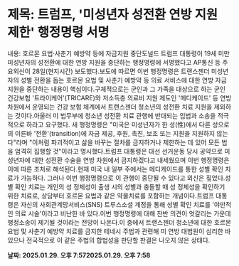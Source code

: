 # **제목: 트럼프, '미성년자 성전환 연방 지원 제한' 행정명령 서명**

  내용: 호르몬 요법·사춘기 예방약 등에 자금지원 중단도널드 트럼프 대통령이 19세 미만 미성년자의 성전환에 대한 연방 지원을 중단하는 행정명령에 서명했다고 AP통신 등 주요외신이 28일(현지시간) 보도했다.보도에 따르면 이번 행정명령은 트랜스젠더 미성년자의 성별 전환을 돕는 호르몬 요법 및 사춘기 예방약 등 의료 서비스에 대한 연방 자금 지원을 중단하는 내용이 핵심이다.구체적으로는 군인과 그 가족을 대상으로 하는 군인 건강보험 '트라이케어'(TRICARE)와 저소득층 의료비 지원 제도인 '메디케이드' 등 연방 차원에서 운영되는 건강 보험 체계에서 트랜스젠더 청소년의 성전환 치료 지원을 제외하는 것이다.아울러 미 법무부에 청소년 성전환 치료 관행에 반대되는 입법과 소송을 적극적으로 하라고 요구했다. 새 행정명령은 "미국은 미성년자가 한 성(性)에서 다른 성으로의 이른바 '전환'(transition)에 자금 제공, 후원, 촉진, 보조 또는 지원을 지원하지 않는다"라며 "이처럼 파괴적이고 삶을 바꾸는 절차를 금지하거나 제한하는 데 있어 모든 법을 엄격히 집행할 것"이라고 명시했다.트럼프 대통령은 대선 선거운동 당시 공약으로 미성년자에 대한 성전환 수술을 연방 차원에서 금지하겠다고 내세웠으며 이번 행정명령은 이에 따른 조처로 해석된다.현재 미국 내 일부 주에서는 메디케이드를 통한 성별 확인 치료가 가능하다. 그러나 이번 행정명령으로 이 관행이 중단될 수 있다고 외신은 짚었다.성별 확인 치료는 개인의 성 정체성이 출생 시의 성별과 충돌할 때 성 정체성을 확인하기 위한 치료로, 상담부터 호르몬 요법과 같은 약물치료를 포함하는 개념이다.트럼프 대통령은 자신의 사회관계망서비스(SNS) 트루스소셜 계정을 통해 성별 확인 치료를 '야만적인 의료 시술'이라고 비난한 바 있다.이번 행정명령에 대해 찬반 의견이 엇갈리는 가운데 행정소송이 제기될 것이라는 전망이 나온다.이 중에서 트랜스젠더 청소년에 대한 호르몬 요법 및 사춘기 예방약 치료를 금지한 테네시 주법과 관련해 미 연방 대법원이 심리한 바 있으나  전국적으로 이 같은 주법의 합법성을 판단할 판결은 나오지 않은 상태다.

  **날짜: 2025.01.29. 오후 7:572025.01.29. 오후 7:58**